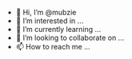 - 👋 Hi, I’m @mubzie
- 👀 I’m interested in ...
- 🌱 I’m currently learning ...
- 💞️ I’m looking to collaborate on ...
- 📫 How to reach me ...

<!---
mubzie/mubzie is a ✨ special ✨ repository because its `README.md` (this file) appears on your GitHub profile.
You can click the Preview link to take a look at your changes.
--->
